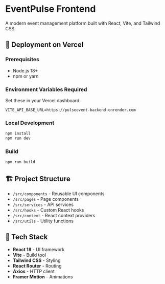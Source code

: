 # EventPulse Frontend

A modern event management platform built with React, Vite, and Tailwind CSS.

## 🚀 Deployment on Vercel

### Prerequisites
- Node.js 18+ 
- npm or yarn

### Environment Variables Required
Set these in your Vercel dashboard:

```
VITE_API_BASE_URL=https://pulseevent-backend.onrender.com
```

### Local Development
```bash
npm install
npm run dev
```

### Build
```bash
npm run build
```

## 🏗️ Project Structure
- `/src/components` - Reusable UI components
- `/src/pages` - Page components
- `/src/services` - API services
- `/src/hooks` - Custom React hooks
- `/src/context` - React context providers
- `/src/utils` - Utility functions

## 🎨 Tech Stack
- **React 18** - UI framework
- **Vite** - Build tool
- **Tailwind CSS** - Styling
- **React Router** - Routing
- **Axios** - HTTP client
- **Framer Motion** - Animations 